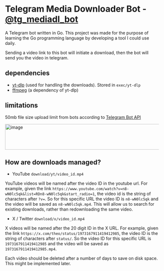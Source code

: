# Telegram Media Downloader Bot - [@tg_mediadl_bot](https://t.me/tg_mediadl_bot) 

A Telegram bot written in Go. This project was made for the purpose of learning the Go programming language by developing a tool I could use daily. 

Sending a video link to this bot will initiate a download, then the bot will send you the video in telegram. 

## dependencies
- [yt-dlp](https://github.com/yt-dlp/yt-dlp) (used for handling the downloads). Stored in `exec/yt-dlp`
- [ffmpeg](https://ffmpeg.org/) (a dependency of yt-dlp)

## limitations
50mb file size upload limit from bots according to [Telegram Bot API](https://core.telegram.org/bots/faq)

<img width="808" height="84" alt="image" src="https://github.com/user-attachments/assets/bb304170-2131-4585-97b9-8f82924e6542" />


## How are downloads managed?
- YouTube `download/yt/video_id.mp4`
 
YouTube videos will be named after the video ID in the youtube url. For example, given the link `https://www.youtube.com/watch?v=n8-wN0lc5qk&list=RDn8-wN0lc5qk&start_radio=1`, the video id is the string of characters after `?v=`. So for this specific URL the video ID is `n8-wN0lc5qk` and the video will be saved as `n8-wN0lc5qk.mp4`. This will allow us to search for existing downloads, rather than redownloading the same video.

- X / Twitter `download/x/video_id.mp4`

X videos will be named after the 20 digit ID in the X URL. For example, given the link `https://x.com/theo/status/1973167911419412985`, the video ID is the string of characters after `status/`. So the video ID for this specific URL is `1973167911419412985` and the video will be saved as `1973167911419412985.mp4`.


Each video should be deleted after a number of days to save on disk space. This might be implemented later.

